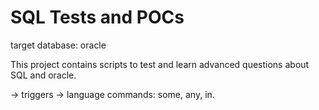 # SQL Tests and POCs

target database: oracle

This project contains scripts to test and learn advanced questions about SQL and oracle.

-> triggers
-> language commands: some, any, in. 

